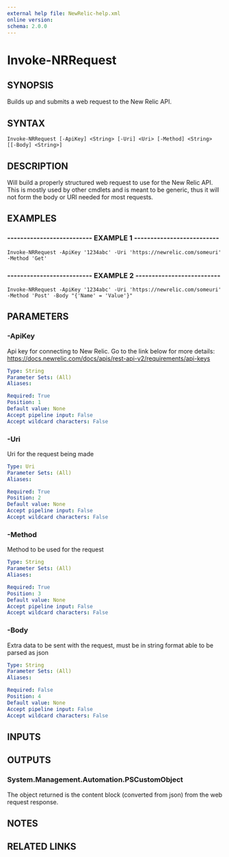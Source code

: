 ```yaml
---
external help file: NewRelic-help.xml
online version: 
schema: 2.0.0
---
```


# Invoke-NRRequest

## SYNOPSIS
Builds up and submits a web request to the New Relic API.

## SYNTAX

```
Invoke-NRRequest [-ApiKey] <String> [-Uri] <Uri> [-Method] <String> [[-Body] <String>]
```

## DESCRIPTION
Will build a properly structured web request to use for the New Relic API.
This is mostly used by other
cmdlets and is meant to be generic, thus it will not form the body or URI needed for most requests.

## EXAMPLES

### -------------------------- EXAMPLE 1 --------------------------
```
Invoke-NRRequest -ApiKey '1234abc' -Uri 'https://newrelic.com/someuri' -Method 'Get'
```

### -------------------------- EXAMPLE 2 --------------------------
```
Invoke-NRRequest -ApiKey '1234abc' -Uri 'https://newrelic.com/someuri' -Method 'Post' -Body "{'Name' = 'Value'}"
```

## PARAMETERS

### -ApiKey
Api key for connecting to New Relic.
Go to the link below for more details:
https://docs.newrelic.com/docs/apis/rest-api-v2/requirements/api-keys

```yaml
Type: String
Parameter Sets: (All)
Aliases: 

Required: True
Position: 1
Default value: None
Accept pipeline input: False
Accept wildcard characters: False
```

### -Uri
Uri for the request being made

```yaml
Type: Uri
Parameter Sets: (All)
Aliases: 

Required: True
Position: 2
Default value: None
Accept pipeline input: False
Accept wildcard characters: False
```

### -Method
Method to be used for the request

```yaml
Type: String
Parameter Sets: (All)
Aliases: 

Required: True
Position: 3
Default value: None
Accept pipeline input: False
Accept wildcard characters: False
```

### -Body
Extra data to be sent with the request, must be in string format able to be parsed as json

```yaml
Type: String
Parameter Sets: (All)
Aliases: 

Required: False
Position: 4
Default value: None
Accept pipeline input: False
Accept wildcard characters: False
```

## INPUTS

## OUTPUTS

### System.Management.Automation.PSCustomObject
The object returned is the content block (converted from json) from the web request response.

## NOTES

## RELATED LINKS

